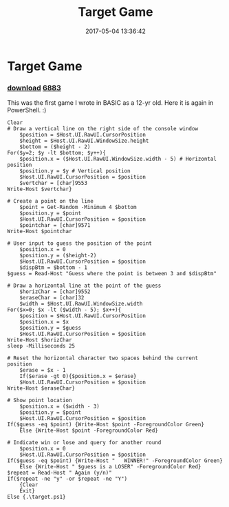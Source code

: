 ﻿---
pid:            6882
parent:         0
children:       6883
poster:         Dan In Philly
title:          Target Game
date:           2017-05-04 13:36:42
description:    This was the first game I wrote in BASIC as a 12-yr old.  Here it is again in PowerShell.  :)
format:         posh
---

# Target Game

### [download](6882.ps1)  [6883](6883.md)

This was the first game I wrote in BASIC as a 12-yr old.  Here it is again in PowerShell.  :)

```posh
Clear
# Draw a vertical line on the right side of the console window
    $position = $Host.UI.RawUI.CursorPosition
    $height = $Host.UI.RawUI.WindowSize.height
    $bottom = ($height - 2)
For($y=2; $y -lt $bottom; $y++){
    $position.x = ($Host.UI.RawUI.WindowSize.width - 5) # Horizontal position
    $position.y = $y # Vertical position
    $Host.UI.RawUI.CursorPosition = $position
    $vertchar = [char]9553
Write-Host $vertchar}

# Create a point on the line
    $point = Get-Random -Minimum 4 $bottom
    $position.y = $point
    $Host.UI.RawUI.CursorPosition = $position
    $pointchar = [char]9571
Write-Host $pointchar

# User input to guess the position of the point
    $position.x = 0
    $position.y = ($height-2)
    $Host.UI.RawUI.CursorPosition = $position
    $dispBtm = $bottom - 1
$guess = Read-Host "Guess where the point is between 3 and $dispBtm"

# Draw a horizontal line at the point of the guess
    $horizChar = [char]9552
    $eraseChar = [char]32
    $width = $Host.UI.RawUI.WindowSize.width
For($x=0; $x -lt ($width - 5); $x++){
    $position = $Host.UI.RawUI.CursorPosition
    $position.x = $x
    $position.y = $guess
    $Host.UI.RawUI.CursorPosition = $position
Write-Host $horizChar
sleep -Milliseconds 25

# Reset the horizontal character two spaces behind the current position
    $erase = $x - 1
    If($erase -gt 0){$position.x = $erase}
    $Host.UI.RawUI.CursorPosition = $position
Write-Host $eraseChar}

# Show point location
    $position.x = ($width - 3)
    $position.y = $point
    $Host.UI.RawUI.CursorPosition = $position
If($guess -eq $point) {Write-Host $point -ForegroundColor Green}
    Else {Write-Host $point -ForegroundColor Red}

# Indicate win or lose and query for another round
    $position.x = 0
    $Host.UI.RawUI.CursorPosition = $position
If($guess -eq $point) {Write-Host "   WINNER!" -ForegroundColor Green}
    Else {Write-Host " $guess is a LOSER" -ForegroundColor Red}
$repeat = Read-Host " Again (y/n)"
If($repeat -ne "y" -or $repeat -ne "Y")
    {Clear
    Exit}
Else {.\target.ps1}

```
